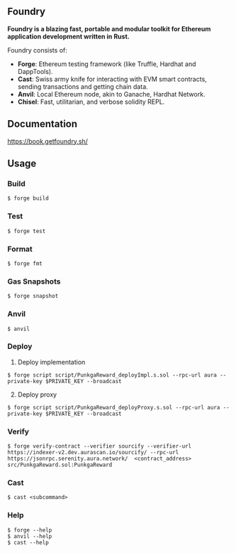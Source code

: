 ## Foundry

**Foundry is a blazing fast, portable and modular toolkit for Ethereum application development written in Rust.**

Foundry consists of:

-   **Forge**: Ethereum testing framework (like Truffle, Hardhat and DappTools).
-   **Cast**: Swiss army knife for interacting with EVM smart contracts, sending transactions and getting chain data.
-   **Anvil**: Local Ethereum node, akin to Ganache, Hardhat Network.
-   **Chisel**: Fast, utilitarian, and verbose solidity REPL.

## Documentation

https://book.getfoundry.sh/

## Usage

### Build

```shell
$ forge build
```

### Test

```shell
$ forge test
```

### Format

```shell
$ forge fmt
```

### Gas Snapshots

```shell
$ forge snapshot
```

### Anvil

```shell
$ anvil
```

### Deploy
1. Deploy implementation
```shell
$ forge script script/PunkgaReward_deployImpl.s.sol --rpc-url aura --private-key $PRIVATE_KEY --broadcast
```

2. Deploy proxy
```shell
$ forge script script/PunkgaReward_deployProxy.s.sol --rpc-url aura --private-key $PRIVATE_KEY --broadcast 
```

### Verify
```shell
$ forge verify-contract --verifier sourcify --verifier-url https://indexer-v2.dev.aurascan.io/sourcify/ --rpc-url https://jsonrpc.serenity.aura.network/  <contract_address>  src/PunkgaReward.sol:PunkgaReward
```

### Cast

```shell
$ cast <subcommand>
```

### Help

```shell
$ forge --help
$ anvil --help
$ cast --help
```
